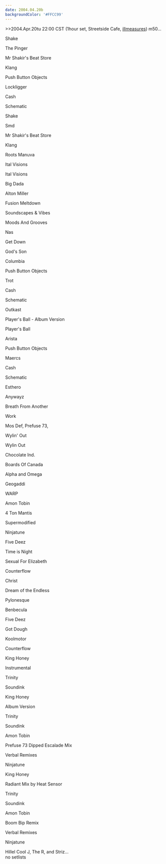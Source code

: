 ```yaml
---
date: 2004.04.20b
backgroundColor: '#FFCC99'
---
```


\>>2004.Apr.20tu 22:00 CST (1hour set, Streetside Cafe, [illmeasures](http://www.illmeasures.com/)) m50...

Shake

The Pinger

Mr Shakir's Beat Store

Klang

Push Button Objects

Lockligger

Cash

Schematic

Shake

Smd

Mr Shakir's Beat Store

Klang

Roots Manuva

Ital Visions

Ital Visions

Big Dada

Alton Miller

Fusion Meltdown

Soundscapes & Vibes

Moods And Grooves

Nas

Get Down

God's Son

Columbia

Push Button Objects

Trot

Cash

Schematic

Outkast

Player's Ball - Album Version

Player's Ball

Arista

Push Button Objects

Maercs

Cash

Schematic

Esthero

Anywayz

Breath From Another

Work

Mos Def, Prefuse 73,

Wylin' Out

Wylin Out

Chocolate Ind.

Boards Of Canada

Alpha and Omega

Geogaddi

WARP

Amon Tobin

4 Ton Mantis

Supermodified

Ninjatune

Five Deez

Time is Night

Sexual For Elizabeth

Counterflow

Christ

Dream of the Endless

Pylonesque

Benbecula

Five Deez

Got Dough

Koolmotor

Counterflow

King Honey

Instrumental

Trinity

Soundink

King Honey

Album Version

Trinity

Soundink

Amon Tobin

Prefuse 73 Dipped Escalade Mix

Verbal Remixes

Ninjatune

King Honey

Radiant Mix by Heat Sensor

Trinity

Soundink

Amon Tobin

Boom Bip Remix

Verbal Remixes

Ninjatune

Hillel Cool J, The R, and Striz...  
no setlists